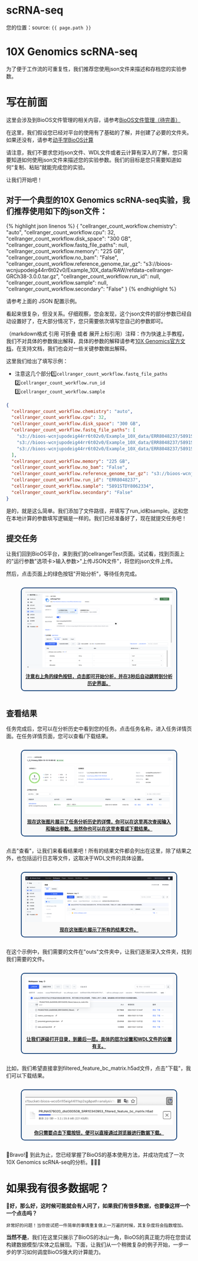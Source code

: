 # scRNA-seq
您的位置：source: `{{ page.path }}`

# 10X Genomics scRNA-seq
为了便于工作流的可重复性，我们推荐您使用json文件来描述和存档您的实验参数。

# 写在前面
这里会涉及到BioOS文件管理的相关内容，请参考[BioOS文件管理（待完善）](../BioOS/README.md)

在这里，我们假设您已经对平台的使用有了基础的了解，并创建了必要的文件夹。如果还没有，请参考[动手学BioOS计算](../BioOS/README.md)

请注意，我们不要求您对json文件、WDL文件或者云计算有深入的了解，您只需要知道如何使用json文件来描述您的实验参数。我们的目标是您只需要知道如何“复制、粘贴”就能完成您的实验。

让我们开始吧！

## 对于一个典型的10X Genomics scRNA-seq实验，我们推荐使用如下的json文件：

{% highlight json linenos %}
{
  "cellranger_count_workflow.chemistry": "auto",
  "cellranger_count_workflow.cpu": 32,
  "cellranger_count_workflow.disk_space": "300 GB",
  "cellranger_count_workflow.fastq_file_paths": null,
  "cellranger_count_workflow.memory": "225 GB",
  "cellranger_count_workflow.no_bam": "False",
  "cellranger_count_workflow.reference_genome_tar_gz": "s3://bioos-wcnjupodeig44rr6t02v0/Example_10X_data/RAW/refdata-cellranger-GRCh38-3.0.0.tar.gz",
  "cellranger_count_workflow.run_id": null,
  "cellranger_count_workflow.sample": null,
  "cellranger_count_workflow.secondary": "False"
}
{% endhighlight %}

请参考上面的 JSON 配置示例。

看起来很复杂，但没关系。仔细观察，您会发现，这个json文件的部分参数已经自动设置好了，在大部分情况下，您只需要依次填写您自己的参数即可。

（markdown格式 引用 可折叠 或者 展开上标引用）注释：作为快速上手教程，我们不对具体的参数做出解释，具体的参数的解释请参考[10X Genomics官方文档](https://support.10xgenomics.com/single-cell-gene-expression/software/pipelines/latest/using/count)，在支持文档，我们也会对一些关键参数做出解释。

这里我们给出了填写示例：
- 注意这几个部分1️⃣`cellranger_count_workflow.fastq_file_paths` 2️⃣`cellranger_count_workflow.run_id` 3️⃣`cellranger_count_workflow.sample`

```json
{
  "cellranger_count_workflow.chemistry": "auto",
  "cellranger_count_workflow.cpu": 32,
  "cellranger_count_workflow.disk_space": "300 GB",
  "cellranger_count_workflow.fastq_file_paths": [
    "s3://bioos-wcnjupodeig44rr6t02v0/Example_10X_data/ERR8048237/5891STDY8062334_S1_L001_I1_001.fastq.gz",
    "s3://bioos-wcnjupodeig44rr6t02v0/Example_10X_data/ERR8048237/5891STDY8062334_S1_L001_R1_001.fastq.gz",
    "s3://bioos-wcnjupodeig44rr6t02v0/Example_10X_data/ERR8048237/5891STDY8062334_S1_L001_R2_001.fastq.gz"
  ],
  "cellranger_count_workflow.memory": "225 GB",
  "cellranger_count_workflow.no_bam": "False",
  "cellranger_count_workflow.reference_genome_tar_gz": "s3://bioos-wcnjupodeig44rr6t02v0/Example_10X_data/RAW/refdata-cellranger-GRCh38-3.0.0.tar.gz",
  "cellranger_count_workflow.run_id": "ERR8048237",
  "cellranger_count_workflow.sample": "5891STDY8062334",
  "cellranger_count_workflow.secondary": "False"
}
```

是的，就是这么简单。我们添加了文件路径，并填写了run_id和sample。这和您在本地计算的参数填写逻辑是一样的。我们已经准备好了，现在就提交任务吧！

## 提交任务
让我们回到BioOS平台，来到我们的cellrangerTest页面。试试看，找到页面上的"运行参数"选项卡>输入参数>"上传JSON文件"，将您的json文件上传。

然后，点击页面上的绿色按钮"开始分析"，等待任务完成。

<figure style="
  text-align: center;
  display: inline-block;
  border: 2px solid #00326e; /* 边框颜色，可根据需要调整 */
  border-radius: 10px; /* 圆角半径 */
  padding: 10px; /* 内边距，确保内容不紧贴边框 */
  background-color: #f9f9f9; /* 背景颜色，可选 */
">
  <img src="../../Pics/scRNA-seq_fig.1.png" alt="注意右上角的绿色按钮，点击即可开始分析，并在3秒后自动跳转到分析历史界面。" style="width:auto; height:auto;"/>
  <figcaption style="
    font-size: 0.9em; /* 字体大小，稍小于正文 */
    font-weight: bold; /* 加粗 */
    text-decoration: underline; /* 下划线 */
    color: inherit; /* 颜色与父元素一致 */
    margin-top: 8px; /* 图片与注释之间的间距 */
  ">
    注意右上角的绿色按钮，点击即可开始分析，并在3秒后自动跳转到分析历史界面。
  </figcaption>
</figure>



## 查看结果
任务完成后，您可以在分析历史中看到您的任务。点击任务名称，进入任务详情页面。在任务详情页面，您可以查看/下载结果。

<figure style="
  text-align: center;
  display: inline-block;
  border: 2px solid #00326e; /* 边框颜色，可根据需要调整 */
  border-radius: 10px; /* 圆角半径 */
  padding: 10px; /* 内边距，确保内容不紧贴边框 */
  background-color: #f9f9f9; /* 背景颜色，可选 */
">
  <img src="../../Pics/scRNA-seq_fig.2.png" alt="现在这张图片展示了任务分析历史的详情，你可以在这里再次查阅输入和输出参数。当然你也可以在这里查看或下载结果。" style="width:auto; height:auto;"/>
  <figcaption style="
    font-size: 0.9em; /* 字体大小，稍小于正文 */
    font-weight: bold; /* 加粗 */
    text-decoration: underline; /* 下划线 */
    color: inherit; /* 颜色与父元素一致 */
    margin-top: 8px; /* 图片与注释之间的间距 */
  ">
    现在这张图片展示了任务分析历史的详情，你可以在这里再次查阅输入和输出参数。当然你也可以在这里查看或下载结果。
  </figcaption>
</figure>

点击"查看"，让我们来看看结果吧！所有的结果文件都会列出在这里，除了结果之外，也包括运行日志等文件，这取决于WDL文件的具体设置。

<figure style="
  text-align: center;
  display: inline-block;
  border: 2px solid #00326e; /* 边框颜色，可根据需要调整 */
  border-radius: 10px; /* 圆角半径 */
  padding: 10px; /* 内边距，确保内容不紧贴边框 */
  background-color: #f9f9f9; /* 背景颜色，可选 */
">
  <img src="../../Pics/scRNA-seq_fig.3.png" alt="所有的结果文件都会列出在这里。" style="width:auto; height:auto;"/>
  <figcaption style="
    font-size: 0.9em; /* 字体大小，稍小于正文 */
    font-weight: bold; /* 加粗 */
    text-decoration: underline; /* 下划线 */
    color: inherit; /* 颜色与父元素一致 */
    margin-top: 8px; /* 图片与注释之间的间距 */
  ">
    现在这张图片展示了所有的结果文件。
  </figcaption>
</figure>

在这个示例中，我们需要的文件在"outs"文件夹中，让我们逐渐深入文件夹，找到我们需要的文件。

<figure style="
  text-align: center;
  display: inline-block;
  border: 2px solid #00326e; /* 边框颜色，可根据需要调整 */
  border-radius: 10px; /* 圆角半径 */
  padding: 10px; /* 内边距，确保内容不紧贴边框 */
  background-color: #f9f9f9; /* 背景颜色，可选 */
">
  <img src="../../Pics/scRNA-seq_fig.4.png" alt="我们逐级打开目录，到最后一层。" style="width:auto; height:auto;"/>
  <figcaption style="
    font-size: 0.9em; /* 字体大小，稍小于正文 */
    font-weight: bold; /* 加粗 */
    text-decoration: underline; /* 下划线 */
    color: inherit; /* 颜色与父元素一致 */
    margin-top: 8px; /* 图片与注释之间的间距 */
  ">
    让我们逐级打开目录，到最后一层。具体的层次设置和WDL文件的设置有关。
  </figcaption>
</figure>

比如，我们希望直接拿到filtered_feature_bc_matrix.h5ad文件，点击"下载"，我们可以下载结果。

<figure style="
  text-align: center;
  display: inline-block;
  border: 2px solid #00326e; /* 边框颜色，可根据需要调整 */
  border-radius: 10px; /* 圆角半径 */
  padding: 10px; /* 内边距，确保内容不紧贴边框 */
  background-color: #f9f9f9; /* 背景颜色，可选 */
">
  <img src="../../Pics/scRNA-seq_fig.5.png" alt="现在，在你点击下载之后，你可以直接在浏览器的下载工具栏看到下载进度。" style="width:auto; height:auto;"/>
  <figcaption style="
    font-size: 0.9em; /* 字体大小，稍小于正文 */
    font-weight: bold; /* 加粗 */
    text-decoration: underline; /* 下划线 */
    color: inherit; /* 颜色与父元素一致 */
    margin-top: 8px; /* 图片与注释之间的间距 */
  ">
    你只需要点击下载按钮，便可以直接通过浏览器进行数据下载。
  </figcaption>
</figure>

🎊Bravo!🎊 到此为止，您已经掌握了BioOS的基本使用方法，并成功完成了一次10X Genomics scRNA-seq的分析。👏👏👏

# 如果我有很多数据呢？

**🤔好，那么好，这时候可能就会有人问了，如果我们有很多数据，也要像这样一个一个点击吗？**

    非常好的问题！当你尝试把一件简单的事情重复做上一万遍的时候，其复杂度将会指数增加。

**当然不是**，我们在这里只展示了BioOS的冰山一角，BioOS的真正能力将在您尝试构建数据模型/实体之后展现。下面，让我们从一个稍微复杂的例子开始，一步一步的学习如何调度BioOS强大的计算能力。



